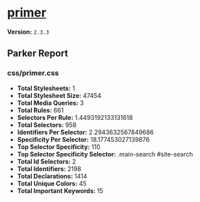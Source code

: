 # [primer]( http://primercss.io )

**Version:** `2.3.3`

## Parker Report

### css/primer.css

- **Total Stylesheets:** 1
- **Total Stylesheet Size:** 47454
- **Total Media Queries:** 3
- **Total Rules:** 661
- **Selectors Per Rule:** 1.4493192133131618
- **Total Selectors:** 958
- **Identifiers Per Selector:** 2.2943632567849686
- **Specificity Per Selector:** 18.177453027139876
- **Top Selector Specificity:** 110
- **Top Selector Specificity Selector:** .main-search #site-search
- **Total Id Selectors:** 2
- **Total Identifiers:** 2198
- **Total Declarations:** 1414
- **Total Unique Colors:** 45
- **Total Important Keywords:** 15
